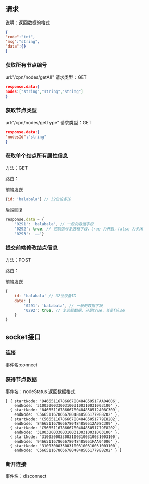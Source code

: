 ## 请求
说明：返回数据的格式
```json
{
"code":"int",
"msg":"string",
"data":{}
}
```
### 获取所有节点编号
url:"/cpn/nodes/getAll"
请求类型：GET
```json
response.data:{
nodes:["string","string","string"]
}
```
### 获取节点类型
url:"/cpn/nodes/getType"
请求类型：GET
```json
response.data:{
"nodesId":"string"
}
```

### 获取单个结点所有属性信息

方法：GET

路由：

前端发送

```js
{id: 'balabala'} // 32位设备ID
```

后端回复

```js
response.data = {
    '0291': 'balabala', // 一般的数据字段
    '0292': true, // 控制信号复选框字段，true 为开启，false 为关闭
    '0293': '……'}
```

### 提交前端修改结点信息

方法：POST

路由：

前端发送

```js
{
    id: 'balabala' // 32位设备ID
    data: {
        '0291': 'balabala', // 一般的数据字段
        '0292': true, // 复选框数据，开是true，关是false
    }
}
```




## socket接口

### 连接
事件名:connect

### 获得节点数据
事件名：nodeStatus
返回数据格式
```
[ { startNode: '946651167866678048485051FAA04006',
    endNode: '31003000330031003100310031003100' },
  { startNode: '8466511678666780484850512A08C309',
    endNode: 'C56651167866678048485051779E8202' },
  { startNode: 'C56651167866678048485051779E8202',
    endNode: '8466511678666780484850512A08C309' },
  { startNode: 'C56651167866678048485051779E8202',
    endNode: '31003000330031003100310031003100' },
  { startNode: '31003000330031003100310031003100',
    endNode: '946651167866678048485051FAA04006' },
  { startNode: '31003000330031003100310031003100',
    endNode: 'C56651167866678048485051779E8202' } ]
```

### 断开连接
事件名：disconnect
